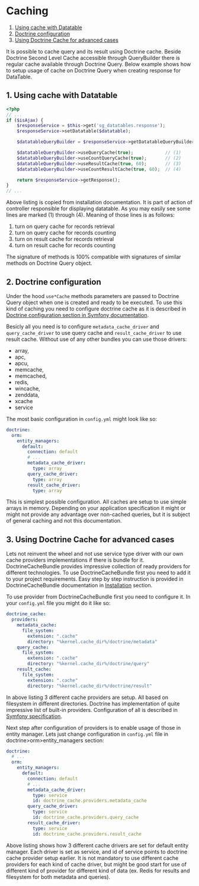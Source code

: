 # Caching

1. [Using cache with Datatable](#1-using-cache-with-datatable)
2. [Doctrine configuration](#2-doctrine-configuration)
3. [Using Doctrine Cache for advanced cases](#3-using-doctrine-cache-for-advanced-cases)

It is possible to cache query and its result using Doctrine cache. Beside Doctrine Second Level Cache accessible through
QueryBuilder there is regular cache available through Doctrine Query. Below example shows how to setup usage of cache on
Doctrine Query when creating response for DataTable.

## 1. Using cache with Datatable

``` php
<?php
// ...
if ($isAjax) {
    $responseService = $this->get('sg_datatables.response');
    $responseService->setDatatable($datatable);

    $datatableQueryBuilder = $responseService->getDatatableQueryBuilder();

    $datatableQueryBuilder->useQueryCache(true);            // (1)
    $datatableQueryBuilder->useCountQueryCache(true);       // (2)
    $datatableQueryBuilder->useResultCache(true, 60);       // (3)
    $datatableQueryBuilder->useCountResultCache(true, 60);  // (4)

    return $responseService->getResponse();
}
// ...
```

Above listing is copied from installation documentation. It is part of action of controller responsible for displaying
datatable. As you may easily see some lines are marked (1) through (4). Meaning of those lines is as follows:
1. turn on query cache for records retrieval
2. turn on query cache for records counting
3. turn on result cache for records retrieval
4. turn on result cache for records counting

The signature of methods is 100% compatible with signatures of similar methods on Doctrine Query object.

## 2. Doctrine configuration

Under the hood `use*Cache` methods parameters are passed to Doctrine Query object when one is created and ready to be
executed. To use this kind of caching you need to configure doctrine cache as it is described in
[Doctrine configuration section in Symfony documentation](http://symfony.com/doc/current/reference/configuration/doctrine.html#caching-drivers).

Besicly all you need is to configure `metadata_cache_driver` and `query_cache_driver` to use query cache and
`result_cache_driver` to use result cache. Without use of any other bundles you can use those drivers:
* array,
* apc,
* apcu,
* memcache,
* memcached,
* redis,
* wincache,
* zenddata,
* xcache 
* service

The most basic configuration in `config.yml` might look like so:
``` yaml
doctrine:
  orm:
    entity_managers:
      default:
        connection: default
        # ...
        metadata_cache_driver:
          type: array
        query_cache_driver:
          type: array
        result_cache_driver:
          type: array
```

This is simplest possible configuration. All caches are setup to use simple arrays in memory. Depending on your application
specification it might or might not provide any advantage over non-cached queries, but it is subject of general caching
and not this documentation.

## 3. Using Doctrine Cache for advanced cases

Lets not reinvent the wheel and not use service type driver with our own cache providers implementations if there is
bundle for it. DoctrineCacheBundle provides impressive collection of ready providers for different technologies. To use
DoctrineCacheBundle first you need to add it to your project requirements. Easy step by step instruction is provided in
DoctrineCacheBundle documentation in [Installation](http://symfony.com/doc/current/bundles/DoctrineCacheBundle/installation.html)
section.

To use provider from DoctrineCacheBundle first you need to configure it. In your `config.yml` file you might do it like so:

``` yaml
doctrine_cache:
  providers:
    metadata_cache:
      file_system:
        extension: ".cache"
        directory: "%kernel.cache_dir%/doctrine/metadata"
    query_cache:
      file_system:
        extension: ".cache"
        directory: "%kernel.cache_dir%/doctrine/query"
    result_cache:
      file_system:
        extension: ".cache"
        directory: "%kernel.cache_dir%/doctrine/result"
```
In above listing 3 different cache providers are setup. All based on filesystem in different directories. Doctrine has
implementation of quite impressive list of built-in providers. Configuration of all is described in [Symfony specification](http://symfony.com/doc/current/bundles/DoctrineCacheBundle/reference.html).

Next step after configuration of providers is to enable usage of those in entity manager. Lets just change configuration
in `config.yml` file in doctrine>orm>entity_managers section:

``` yaml
doctrine:
  # ...
  orm:
    entity_managers:
      default:
        connection: default
        # ...
        metadata_cache_driver:
          type: service
          id: doctrine_cache.providers.metadata_cache
        query_cache_driver:
          type: service
          id: doctrine_cache.providers.query_cache
        result_cache_driver:
          type: service
          id: doctrine_cache.providers.result_cache
```

Above listing shows how 3 different cache drivers are set for default entity manager. Each driver is set as service, and
id of service points to doctrine cache provider setup earlier. It is not mandatory to use different cache providers for
each kind of cache driver, but might be good start for use of different kind of provider for different kind of data
(ex. Redis for results and filesystem for both metadata and queries).
